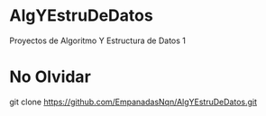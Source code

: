 # AlgYEstruDeDatos
Proyectos de Algoritmo Y Estructura de Datos 1

# No Olvidar
git clone https://github.com/EmpanadasNqn/AlgYEstruDeDatos.git
